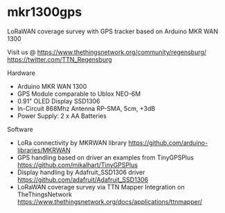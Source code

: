 # mkr1300gps
LoRaWAN coverage survey with GPS tracker based on Arduino MKR WAN 1300

Visit us @ 
https://www.thethingsnetwork.org/community/regensburg/
https://twitter.com/TTN_Regensburg

Hardware
* Arduino MKR WAN 1300
* GPS Module comparable to Ublox NEO-6M
* 0.91" OLED Display SSD1306
* In-Circuit 868Mhz Antenna RP-SMA, 5cm, +3dB
* Power Supply: 2 x AA Batteries


Software
* LoRa connectivity by MKRWAN library https://github.com/arduino-libraries/MKRWAN
* GPS handling based on driver an examples from TinyGPSPlus https://github.com/mikalhart/TinyGPSPlus
* Display handling by Adafruit_SSD1306 driver https://github.com/adafruit/Adafruit_SSD1306
* LoRaWAN coverage survey via TTN Mapper Integration on TheThingsNetwork https://www.thethingsnetwork.org/docs/applications/ttnmapper/
